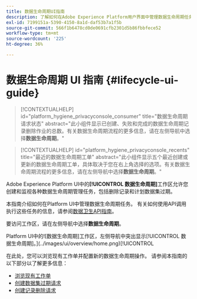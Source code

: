 ```yaml
---
title: 数据生命周期UI指南
description: 了解如何在Adobe Experience Platform用户界面中管理数据生命周期任务。
exl-id: 7199151a-5390-4150-8a1d-daf53b7a1f5b
source-git-commit: 566f1b6478cd0de0691cfb2301d5b86fbbfece52
workflow-type: tm+mt
source-wordcount: '225'
ht-degree: 36%

---
```


# 数据生命周期 UI 指南 {#lifecycle-ui-guide}

>[!CONTEXTUALHELP]
>id="platform_hygiene_privacyconsole_consumer"
>title="数据生命周期请求状态"
>abstract="此小组件显示已创建、失败和完成的数据生命周期记录删除作业的总数。有关数据生命周期流程的更多信息，请在左侧导航中选择&#x200B;**数据生命周期**。"

>[!CONTEXTUALHELP]
>id="platform_hygiene_privacyconsole_recents"
>title="最近的数据生命周期工单"
>abstract="此小组件显示五个最近创建或更新的数据生命周期工单，具体取决于您在右上角选择的选项。有关数据生命周期流程的更多信息，请在左侧导航中选择&#x200B;**数据生命周期**。"

Adobe Experience Platform UI中的&#x200B;**[!UICONTROL 数据生命周期]**&#x200B;工作区允许您创建和监视各种数据生命周期管理任务，包括删除记录和计划数据集过期。

本指南介绍如何在Platform UI中管理数据生命周期任务。 有关如何使用API调用执行这些任务的信息，请参阅[数据卫生API指南](../api/overview.md)。

要访问工作区，请在左侧导航中选择&#x200B;**数据生命周期**。

Platform UI中的![数据生命周期]工作区，左侧导航中突出显示[!UICONTROL 数据生命周期]。](../images/ui/overview/home.png)[!UICONTROL 

在此处，您可以浏览现有工作单并配置新的数据生命周期操作。 请参阅本指南的以下部分以了解更多信息：

* [浏览现有工作单](./browse.md)
* [创建数据集过期请求](./dataset-expiration.md)
* [创建记录删除请求](./record-delete.md)
